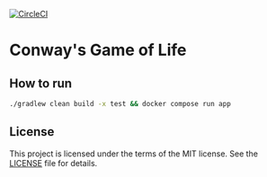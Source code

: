 [![CircleCI](https://circleci.com/gh/bkhablenko/game-of-life.svg?style=shield)](https://circleci.com/gh/bkhablenko/game-of-life)

Conway's Game of Life
=====================

## How to run

```bash
./gradlew clean build -x test && docker compose run app
```

## License

This project is licensed under the terms of the MIT license. See the [LICENSE](LICENSE) file for details.
